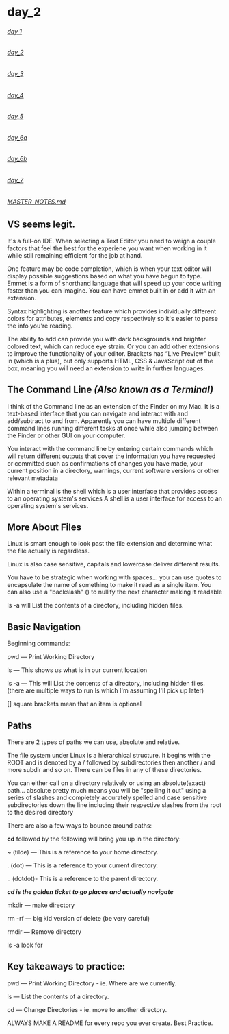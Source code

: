 # day_2

###### [day_1](day_1.md)
###### [day_2](day_2.md)
###### [day_3](day_3.md)
###### [day_4](day_4.md)
###### [day_5](day_5.md)
###### [day_6a](day_6a.md)
###### [day_6b](day_6b.md)
###### [day_7](day_7.md)

###### [MASTER_NOTES.md](MASTER_NOTES.md)


## VS seems legit. 

It's a full-on IDE. When selecting a Text Editor you need to weigh a couple factors that feel the best for the experiene you want when working in it while still remaining efficient for the job at hand.

One feature may be code completion, which is when your text editor will display possible suggestions based on what you have begun to type.
Emmet is a form of shorthand language that will speed up your code writing faster than you can imagine. You can have emmet built in or add it with an extension.

Syntax highlighting is another feature which provides individually different colors for attributes, elements and copy respectively so it's easier to parse the info you're reading.

The ability to add can provide you with dark backgrounds and brighter colored text, which can reduce eye strain. Or you can add other extensions to improve the functionality of your editor.
Brackets has “Live Preview” built in (which is a plus), but only supports HTML, CSS & JavaScript out of the box, meaning you will need an extension to write in further languages.


## The Command Line *(Also known as a Terminal)*

I think of the Command line as an extension of the Finder on my Mac. It is a text-based interface that you can navigate and interact with and add/subtract to and from. Apparently you can have multiple different command lines running different tasks at once while also jumping between the Finder or other GUI on your computer. 

You interact with the command line by entering certain commands which will return different outputs that cover the information you have requested or committed such as confirmations of changes you have made, your current position in a directory, warnings, current software versions or other relevant metadata 

Within a terminal is the shell which is a user interface that provides access to an operating system's services
A shell is a user interface for access to an operating system's services.


## More About Files
Linux is smart enough to look past the file extension and determine what the file actually is regardless.

Linux is also case sensitive, capitals and lowercase deliver different results.

You have to be strategic when working with spaces... you can use quotes to encapsulate the name of something to make it read as a single item. You can also use a "backslash" (\) to nullify the next character making it readable

ls -a will List the contents of a directory, including hidden files.


## Basic Navigation 
Beginning commands:

pwd — Print Working Directory

ls — This shows us what is in our current location

ls -a — This will List the contents of a directory, including hidden files. (there are multiple ways to run ls which I'm assuming I'll pick up later)

[] square brackets mean that an item is optional


## Paths
There are 2 types of paths we can use, absolute and relative.

The file system under Linux is a hierarchical structure. It begins with the ROOT and is denoted by a / followed by subdirectories then another / and more subdir and so on. There can be files in any of these directories.

You can either call on a directory relatively or using an absolute(exact) path... absolute pretty much means you will be "spelling it out" using a series of slashes and completely accurately spelled and case sensitive subdirectories down the line including their respective slashes from the root to the desired directory

There are also a few ways to bounce around paths: 


**cd** followed by the following will bring you up in the directory:

~ (tilde) — This is a reference to your home directory.

. (dot) — This is a reference to your current directory.

.. (dotdot)- This is a reference to the parent directory. 

***cd is the golden ticket to go places and actually navigate***


mkdir — make directory

rm -rf — big kid version of delete (be very careful)

rmdir — Remove directory

ls -a look for 


## Key takeaways to practice:

pwd — Print Working Directory - ie. Where are we currently.

ls — List the contents of a directory.

cd — Change Directories - ie. move to another directory.

ALWAYS MAKE A README for every repo you ever create. Best Practice.